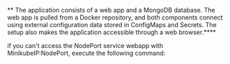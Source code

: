 ** The application consists of a web app and a MongoDB database. 
The web app is pulled from a Docker repository,
and both components connect using external configuration data stored in ConfigMaps and Secrets. 
The setup also makes the application accessible through a web browser.****


if you can't access the NodePort service webapp with MinikubeIP:NodePort, execute the following command:

<minikube service webapp-service>
